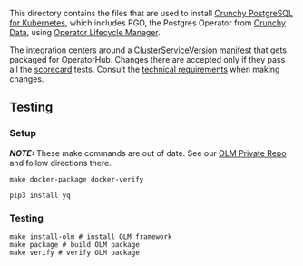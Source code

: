 This directory contains the files that are used to install [Crunchy PostgreSQL for Kubernetes][hub-listing],
which includes PGO, the Postgres Operator from [Crunchy Data][crunchy-data], using [Operator Lifecycle Manager][OLM].

The integration centers around a [ClusterServiceVersion][olm-csv] [manifest](./postgresoperator.csv.yaml)
that gets packaged for OperatorHub. Changes there are accepted only if they pass all the [scorecard][]
tests. Consult the [technical requirements][hub-contrib] when making changes.

[crunchy-data]: https://www.crunchydata.com
[hub-contrib]: https://github.com/operator-framework/community-operators/blob/master/docs/contributing.md
[hub-listing]: https://operatorhub.io/operator/postgresql
[olm-csv]: https://github.com/operator-framework/operator-lifecycle-manager/blob/master/doc/design/building-your-csv.md
[OLM]: https://github.com/operator-framework/operator-lifecycle-manager
[scorecard]: https://sdk.operatorframework.io/docs/scorecard/
[OLM-priv]: https://github.com/CrunchyData/priv-all-pgo-olm/blob/main/README.md

## Testing

### Setup

**_NOTE:_** These make commands are out of date. See our [OLM Private Repo][OLM-priv] and follow directions there.

```
make docker-package docker-verify
```

```
pip3 install yq
```

### Testing

```
make install-olm # install OLM framework
make package # build OLM package
make verify # verify OLM package
```
